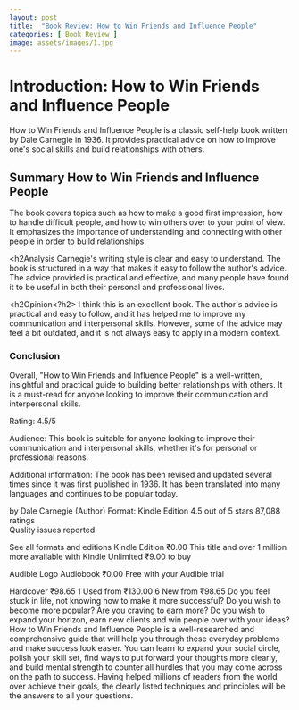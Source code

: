 ```yaml
---
layout: post
title:  "Book Review: How to Win Friends and Influence People"
categories: [ Book Review ]
image: assets/images/1.jpg
---
```

<h1>Introduction: How to Win Friends and Influence People</h1>
How to Win Friends and Influence People is a classic self-help book written by Dale Carnegie in 1936. It provides practical advice on how to improve one's social skills and build relationships with others.

<h2>Summary How to Win Friends and Influence People</h2>
The book covers topics such as how to make a good first impression, how to handle difficult people, and how to win others over to your point of view. It emphasizes the importance of understanding and connecting with other people in order to build relationships.

<h2Analysis</h2>
Carnegie's writing style is clear and easy to understand. The book is structured in a way that makes it easy to follow the author's advice. The advice provided is practical and effective, and many people have found it to be useful in both their personal and professional lives.

<h2Opinion<?h2>
I think this is an excellent book. The author's advice is practical and easy to follow, and it has helped me to improve my communication and interpersonal skills. However, some of the advice may feel a bit outdated, and it is not always easy to apply in a modern context.

<h3>Conclusion</h3>
Overall, "How to Win Friends and Influence People" is a well-written, insightful and practical guide to building better relationships with others. It is a must-read for anyone looking to improve their communication and interpersonal skills.

Rating:
4.5/5

Audience:
This book is suitable for anyone looking to improve their communication and interpersonal skills, whether it's for personal or professional reasons.

Additional information:
The book has been revised and updated several times since it was first published in 1936. It has been translated into many languages and continues to be popular today.

by Dale Carnegie (Author)  Format: Kindle Edition
4.5 out of 5 stars    87,088 ratings	
Quality issues reported
 
See all formats and editions
Kindle Edition
₹0.00 
This title and over 1 million more available with Kindle Unlimited
₹9.00 to buy
 
Audible Logo Audiobook
₹0.00
Free with your Audible trial
 
Hardcover
₹98.65 
1 Used from ₹130.00
6 New from ₹98.65
Do you feel stuck in life, not knowing how to make it more successful?
Do you wish to become more popular?
Are you craving to earn more?
Do you wish to expand your horizon, earn new clients and win people over with your ideas?
How to Win Friends and Influence People is a well-researched and comprehensive guide that will help you through these everyday problems and make success look easier. You can learn to expand your social circle, polish your skill set, find ways to put forward your thoughts more clearly, and build mental strength to counter all hurdles that you may come across on the path to success.
Having helped millions of readers from the world over achieve their goals, the clearly listed techniques and principles will be the answers to all your questions.
